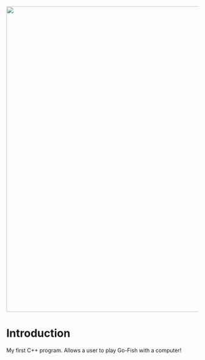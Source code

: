 <img src="https://www.aqueon.com/-/media/project/oneweb/aqueon/us/blog/ways-to-know-your-fish-are-happy/fish-are-happy-and-healthy-1.png?h=66%25&w=100%25&hash=D8A0FDD1D6120B433A8F206753F1D10E" width="800"/>

# Introduction
My first C++ program. Allows a user to play Go-Fish with a computer!
